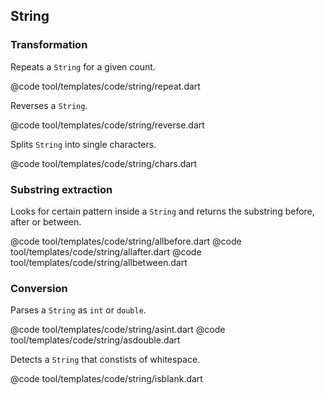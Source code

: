 ## String

### Transformation

Repeats a `String` for a given count.

@code tool/templates/code/string/repeat.dart

Reverses a `String`.

@code tool/templates/code/string/reverse.dart

Splits `String` into single characters.

@code tool/templates/code/string/chars.dart

### Substring extraction

Looks for certain pattern inside a `String` and returns the substring
before, after or between.

@code tool/templates/code/string/allbefore.dart
@code tool/templates/code/string/allafter.dart
@code tool/templates/code/string/allbetween.dart

### Conversion

Parses a `String` as `int` or `double`.

@code tool/templates/code/string/asint.dart
@code tool/templates/code/string/asdouble.dart

Detects a `String` that constists of whitespace.

@code tool/templates/code/string/isblank.dart
